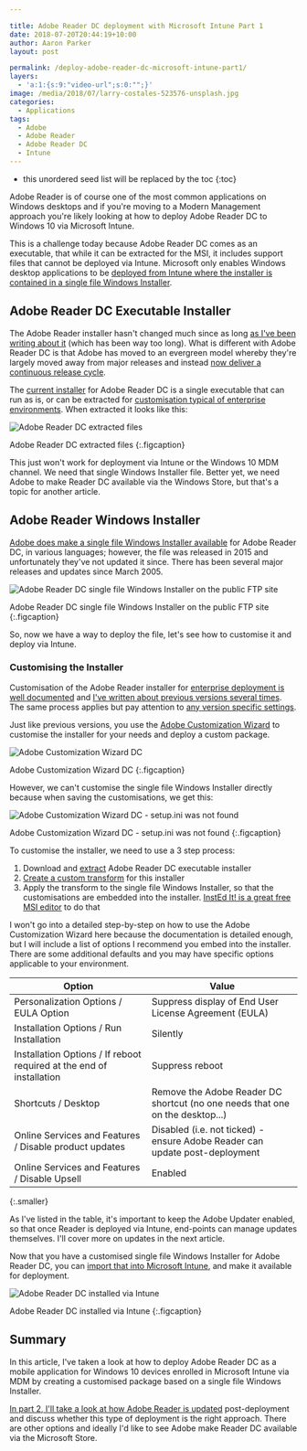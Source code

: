 ```yaml
---

title: Adobe Reader DC deployment with Microsoft Intune Part 1
date: 2018-07-20T20:44:19+10:00
author: Aaron Parker
layout: post

permalink: /deploy-adobe-reader-dc-microsoft-intune-part1/
layers:
  - 'a:1:{s:9:"video-url";s:0:"";}'
image: /media/2018/07/larry-costales-523576-unsplash.jpg
categories:
  - Applications
tags:
  - Adobe
  - Adobe Reader
  - Adobe Reader DC
  - Intune
---
```

* this unordered seed list will be replaced by the toc
{:toc}

Adobe Reader is of course one of the most common applications on Windows desktops and if you're moving to a Modern Management approach you're likely looking at how to deploy Adobe Reader DC to Windows 10 via Microsoft Intune.

This is a challenge today because Adobe Reader DC comes as an executable, that while it can be extracted for the MSI, it includes support files that cannot be deployed via Intune. Microsoft only enables Windows desktop applications to be [deployed from Intune where the installer is contained in a single file Windows Installer](https://docs.microsoft.com/en-us/intune/lob-apps-windows).

## Adobe Reader DC Executable Installer

The Adobe Reader installer hasn't changed much since as long [as I've been writing about it]({{site.baseurl}}/tag/adobe/) (which has been way too long). What is different with Adobe Reader DC is that Adobe has moved to an evergreen model whereby they're largely moved away from major releases and instead [now deliver a continuous release cycle](https://www.adobe.com/devnet-docs/acrobatetk/tools/AdminGuide/whatsnewdc.html#continuous-vs-classic-comparison).

The [current installer](https://get.adobe.com/reader/enterprise/) for Adobe Reader DC is a single executable that can run as is, or can be extracted for [customisation typical of enterprise environments](https://www.adobe.com/devnet-docs/acrobatetk/tools/Wizard/index.html). When extracted it looks like this:

![Adobe Reader DC extracted files]({{site.baseurl}}/media/2018/07/ReaderDC-ExtractedFiles.png)

Adobe Reader DC extracted files
{:.figcaption}

This just won't work for deployment via Intune or the Windows 10 MDM channel. We need that single Windows Installer file. Better yet, we need Adobe to make Reader DC available via the Windows Store, but that's a topic for another article.

## Adobe Reader Windows Installer

[Adobe does make a single file Windows Installer available](ftp://ftp.adobe.com/pub/adobe/reader/win/AcrobatDC/1500720033/) for Adobe Reader DC, in various languages; however, the file was released in 2015 and unfortunately they've not updated it since. There has been several major releases and updates since March 2005.

![Adobe Reader DC single file Windows Installer on the public FTP site]({{site.baseurl}}/media/2018/07/AdobeReader-FTPdownloads.png)

Adobe Reader DC single file Windows Installer on the public FTP site
{:.figcaption}

So, now we have a way to deploy the file, let's see how to customise it and deploy via Intune.

### Customising the Installer

Customisation of the Adobe Reader installer for [enterprise deployment is well documented](https://www.adobe.com/devnet-docs/acrobatetk/tools/AdminGuide/index.html) and [I've written about previous versions several times]({{site.baseurl}}/adobe-reader-xi-deployment/). The same process applies but pay attention to [any version specific settings](https://www.adobe.com/devnet-docs/acrobatetk/tools/AdminGuide/index.html).

Just like previous versions, you use the [Adobe Customization Wizard](https://www.adobe.com/devnet-docs/acrobatetk/tools/Wizard/WizardDC/index.html) to customise the installer for your needs and deploy a custom package.

![Adobe Customization Wizard DC]({{site.baseurl}}/media/2018/07/ReaderDC-CustomizationWizard.png)

Adobe Customization Wizard DC
{:.figcaption}

However, we can't customise the single file Windows Installer directly because when saving the customisations, we get this:

![Adobe Customization Wizard DC - setup.ini was not found]({{site.baseurl}}/media/2018/07/ReaderDC-SetupIniNotFound.png)

Adobe Customization Wizard DC - setup.ini was not found
{:.figcaption}

To customise the installer, we need to use a 3 step process:

  1. Download and [extract](https://www.adobe.com/devnet-docs/acrobatetk/tools/AdminGuide/basics.html#expanding-exe-packages) Adobe Reader DC executable installer
  2. [Create a custom transform](https://www.adobe.com/devnet-docs/acrobatetk/tools/Wizard/WizardDC/deployment.html) for this installer
  3. Apply the transform to the single file Windows Installer, so that the customisations are embedded into the installer. [InstEd It! is a great free MSI editor](http://www.instedit.com/download.html) to do that

I won't go into a detailed step-by-step on how to use the Adobe Customization Wizard here because the documentation is detailed enough, but I will include a list of options I recommend you embed into the installer. There are some additional defaults and you may have specific options applicable to your environment.

|Option                                                              |Value                                                                        |
|--------------------------------------------------------------------|-----------------------------------------------------------------------------|
|Personalization Options / EULA Option                               |Suppress display of End User License Agreement (EULA)                        |
|Installation Options / Run Installation                             |Silently                                                                     |
|Installation Options / If reboot required at the end of installation|Suppress reboot                                                              |
|Shortcuts / Desktop                                                 |Remove the Adobe Reader DC shortcut (no one needs that one on the desktop...)|
|Online Services and Features / Disable product updates              |Disabled (i.e. not ticked) - ensure Adobe Reader can update post-deployment  |
|Online Services and Features / Disable Upsell                       |Enabled                                                                      |
{:.smaller}

As I've listed in the table, it's important to keep the Adobe Updater enabled, so that once Reader is deployed via Intune, end-points can manage updates themselves. I'll cover more on updates in the next article.

Now that you have a customised single file Windows Installer for Adobe Reader DC, you can [import that into Microsoft Intune](https://docs.microsoft.com/en-us/intune/lob-apps-windows), and make it available for deployment.

![Adobe Reader DC installed via Intune]({{site.baseurl}}/media/2018/07/AdobeReaderDC-Installed.png)

Adobe Reader DC installed via Intune
{:.figcaption}

## Summary

In this article, I've taken a look at how to deploy Adobe Reader DC as a mobile application for Windows 10 devices enrolled in Microsoft Intune via MDM by creating a customised package based on a single file Windows Installer.

[In part 2, I'll take a look at how Adobe Reader is updated]({{site.baseurl}}/deploy-adobe-reader-dc-intune-part2/) post-deployment and discuss whether this type of deployment is the right approach. There are other options and ideally I'd like to see Adobe make Reader DC available via the Microsoft Store.
